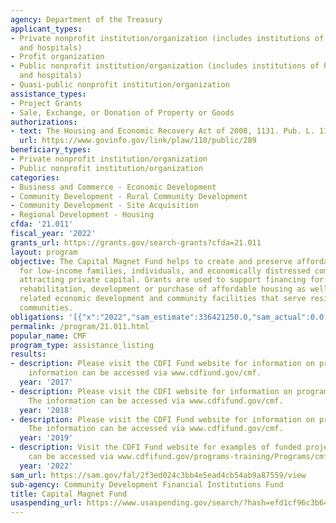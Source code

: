 ```yaml
---
agency: Department of the Treasury
applicant_types:
- Private nonprofit institution/organization (includes institutions of higher education
  and hospitals)
- Profit organization
- Public nonprofit institution/organization (includes institutions of higher education
  and hospitals)
- Quasi-public nonprofit institution/organization
assistance_types:
- Project Grants
- Sale, Exchange, or Donation of Property or Goods
authorizations:
- text: The Housing and Economic Recovery Act of 2008, 1131. Pub. L. 110, 289.
  url: https://www.govinfo.gov/link/plaw/110/public/289
beneficiary_types:
- Private nonprofit institution/organization
- Public nonprofit institution/organization
categories:
- Business and Commerce - Economic Development
- Community Development - Rural Community Development
- Community Development - Site Acquisition
- Regional Development - Housing
cfda: '21.011'
fiscal_year: '2022'
grants_url: https://grants.gov/search-grants?cfda=21.011
layout: program
objective: The Capital Magnet Fund helps to create and preserve affordable housing
  for low-income families, individuals, and economically distressed communities by
  attracting private capital. Grants are used to support financing for the preservation,
  rehabilitation, development or purchase of affordable housing as well as select
  related economic development and community facilities that serve residents of these
  communities.
obligations: '[{"x":"2022","sam_estimate":336421250.0,"sam_actual":0.0,"usa_spending_actual":336421250.0},{"x":"2023","sam_estimate":320600000.0,"sam_actual":0.0,"usa_spending_actual":0.0},{"x":"2024","sam_estimate":246000000.0,"sam_actual":0.0,"usa_spending_actual":321235225.0}]'
permalink: /program/21.011.html
popular_name: CMF
program_type: assistance_listing
results:
- description: Please visit the CDFI Fund website for information on program accomplishments.  The
    information can be accessed via www.cdfiund.gov/cmf.
  year: '2017'
- description: Please visit the CDFI website for information on program accomplishments.
    The information can be accessed via www.cdfifund.gov/cmf.
  year: '2018'
- description: Please visit the CDFI Fund website for information on program accomplishments.
    The information can be accessed via www.cdfifund.gov/cmf.
  year: '2019'
- description: Visit the CDFI Fund website for examples of funded projects. The information
    can be accessed via www.cdfifund.gov/programs-training/Programs/cmf.
  year: '2022'
sam_url: https://sam.gov/fal/2f3ed024c3bb4e5ead4cb54ab9a87559/view
sub-agency: Community Development Financial Institutions Fund
title: Capital Magnet Fund
usaspending_url: https://www.usaspending.gov/search/?hash=efd1cf96c3b645187dc650c273c82e8e
---
```


